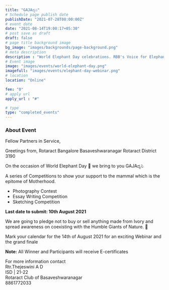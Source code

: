 ```yaml
---
title: "GAJAದ್ವನಿ"
# Schedule page publish date
publishDate: "2021-07-28T08:00:00Z"
# event date
date: "2021-08-14T19:00:17+05:30"
# post save as draft
draft: false
# page title background image
bg_image: "images/backgrounds/page-background.png"
# meta description
description : "World Elephant Day celebrations. RBB's Voice for Elephants!"
# Event image
image: "images/events/world-elephant-day.png"
imagefull: "images/events/elephant-day-webinar.png"
# location
location: "Online"

fee: "0"
# apply url
apply_url : "#"

# type
type: "completed_events"
---
```


### About Event

Fellow Partners in Service,

Greetings from,
Rotaract Bangalore Basaveshwaranagar
Rotaract District 3190

On the occasion of World Elephant Day 🐘 we bring to you GAJAದ್ವನಿ

A series of Competitions to show your support to the mammal which is the epitome of Motherhood.
- Photography Contest
- Essay Writing Competition
- Sketching Competition

**Last date to submit: 10th August 2021**

We are going to pledge not to buy or sell anything made from Ivory and spread awareness on coexisting with the Humble Giants of Nature. 🐘

Mark your calendar for the 14th of August 2021 for an exciting Webinar and the grand finale

**Note:**
All Winner and Participants will receive E-certificates


For more information contact \
Rtr.Thejeswini A D \
ISD | 21-22 \
Rotaract Club of Basaveshwaranagar \
8861772033
